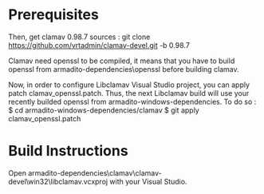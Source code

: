 Prerequisites
==============

Then, get clamav 0.98.7 sources :
   git clone https://github.com/vrtadmin/clamav-devel.git -b 0.98.7

Clamav need openssl to be compiled, it means that you have to build openssl from armadito-dependencies\openssl before building clamav.

Now, in order to configure Libclamav Visual Studio project, you can apply patch clamav_openssl.patch.
Thus, the next Libclamav build will use your recently builded openssl from armadito-windows-dependencies.
To do so :
   $ cd armadito-windows-dependencies/clamav
   $ git apply clamav_openssl.patch
   
   
Build Instructions
==================

Open armadito-dependencies\clamav\clamav-devel\win32\libclamav.vcxproj with your Visual Studio.


